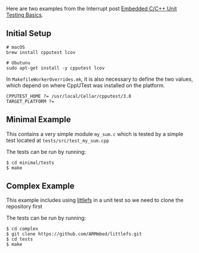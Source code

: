 Here are two examples from the Interrupt post [Embedded C/C++ Unit Testing Basics](https://interrupt.memfault.com/blog/unittests-cpputest). 

## Initial Setup

```
# macOS
brew install cpputest lcov

# Ubutunu
sudo apt-get install -y cpputest lcov
```

In `MakefileWorkerOverrides.mk`, it is also necessary to define the two values, which depend
on where CppUTest was installed on the platform.

```
CPPUTEST_HOME ?= /usr/local/Cellar/cpputest/3.8
TARGET_PLATFORM ?= 
```

## Minimal Example

This contains a very simple module `my_sum.c` which is tested by a simple test located at `tests/src/test_my_sum.cpp`

The tests can be run by running:

```
$ cd minimal/tests
$ make
```

## Complex Example

This example includes using [littlefs](https://github.com/ARMmbed/littlefs) in a unit test so we
need to clone the repository first

The tests can be run by running:

```
$ cd complex
$ git clone https://github.com/ARMmbed/littlefs.git
$ cd tests
$ make
```
